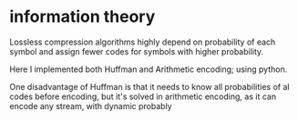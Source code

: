# information theory
 Lossless compression algorithms highly depend on probability of each symbol and assign fewer codes for symbols with higher probability.

Here I implemented both Huffman and Arithmetic encoding; using python.

One disadvantage of Huffman is that it needs to know all probabilities of al codes before encoding, but it's solved in arithmetic encoding, as it can encode any stream, with dynamic probably 
